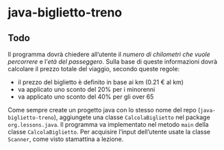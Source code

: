 # java-biglietto-treno

## Todo
Il programma dovrà chiedere all’utente il *numero di chilometri che vuole percorrere* e l’*età del passeggero*. Sulla base di queste informazioni dovrà calcolare il prezzo totale del viaggio, secondo queste regole:
- il prezzo del biglietto è definito in base ai km (0.21 € al km)
- va applicato uno sconto del 20% per i minorenni
- va applicato uno sconto del 40% per gli over 65

Come sempre create un progetto java con lo stesso nome del repo (`java-biglietto-treno`), aggiungete  una classe `CalcolaBiglietto` nel package `org.lessons.java`. 
Il programma va implementato nel metodo `main` della classe `CalcolaBiglietto`.
Per acquisire l’input dell’utente usate la classe `Scanner`, come visto stamattina a lezione.

